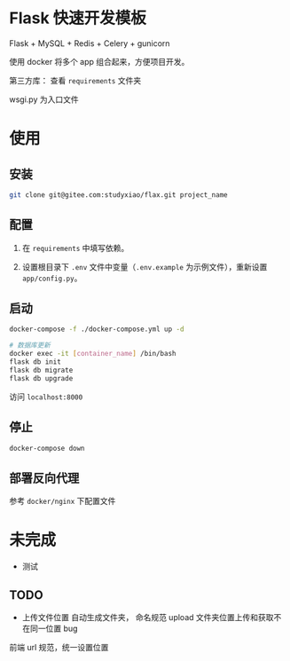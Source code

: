 # Flask 快速开发模板

Flask + MySQL + Redis + Celery + gunicorn

使用 docker 将多个 app 组合起来，方便项目开发。

第三方库：
查看 `requirements` 文件夹

wsgi.py 为入口文件

# 使用

## 安装

```bash
git clone git@gitee.com:studyxiao/flax.git project_name
```

## 配置

1. 在 `requirements` 中填写依赖。

2. 设置根目录下 `.env` 文件中变量（`.env.example` 为示例文件），重新设置 `app/config.py`。

## 启动

```bash
docker-compose -f ./docker-compose.yml up -d

# 数据库更新
docker exec -it [container_name] /bin/bash
flask db init
flask db migrate
flask db upgrade
```

访问 `localhost:8000`

## 停止

```bash
docker-compose down
```

## 部署反向代理

参考 `docker/nginx` 下配置文件

# 未完成

- 测试

## TODO

- 上传文件位置
  自动生成文件夹，
  命名规范
  upload 文件夹位置上传和获取不在同一位置 bug

前端 url 规范，统一设置位置
